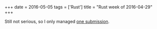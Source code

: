+++
date = 2016-05-05
tags = ['Rust']
title = "Rust week of 2016-04-29"
+++

Still not serious, so I only managed [one submission].

  [one submission]: https://github.com/rust-lang/rust/pull/33442
